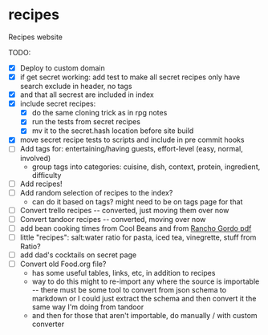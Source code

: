 # recipes

Recipes website

TODO:
- [X] Deploy to custom domain
- [X] if get secret working: add test to make all secret recipes only have
      search exclude in header, no tags
- [X] and that all secrest are included in index
- [X] include secret recipes:
  - [X] do the same cloning trick as in rpg notes
  - [X] run the tests from secret recipes
  - [X] mv it to the secret.hash location before site build
- [X] move secret recipe tests to scripts and include in pre commit hooks
- [ ] Add tags for: entertaining/having guests, effort-level (easy, normal,
      involved)
  - group tags into categories: cuisine, dish, context, protein, ingredient,
    difficulty
- [ ] Add recipes!
- [ ] Add random selection of recipes to the index?
  - can do it based on tags? might need to be on tags page for that
- [ ] Convert trello recipes -- converted, just moving them over now
- [ ] Convert tandoor recipes -- converted, moving over now
- [ ] add bean cooking times from Cool Beans and from [Rancho Gordo
      pdf](https://static1.squarespace.com/static/560ad766e4b0bd9a7a2bdab8/t/5e95f2b52aae8d6545a08797/1586885302075/pressure_cooking.pdf)
- [ ] little "recipes": salt:water ratio for pasta, iced tea, vinegrette, stuff from Ratio?
- [ ] add dad's cocktails on secret page
- [ ] Convert old Food.org file?
    - has some useful tables, links, etc, in addition to recipes
    - way to do this might to re-import any where the source is importable --
      there must be some tool to convert from json schema to markdown or I could
      just extract the schema and then convert it the same way I'm doing from
      tandoor
    - and then for those that aren't importable, do manually / with custom
      converter

